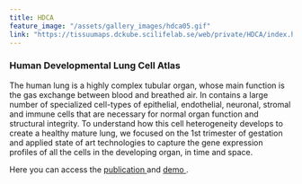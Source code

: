 ```yaml
---
title: HDCA 
feature_image: "/assets/gallery_images/hdca05.gif"
link: "https://tissuumaps.dckube.scilifelab.se/web/private/HDCA/index.html"
---
```


### Human Developmental Lung Cell Atlas

The human lung is a highly complex tubular organ, whose main function is the gas exchange between blood and breathed air. In contains a large number of specialized cell-types of epithelial, endothelial, neuronal, stromal and immune cells that are necessary for normal organ function and structural integrity. To understand how this cell heterogeneity develops to create a healthy mature lung, we focused on the 1st trimester of gestation and applied state of art technologies to capture the gene expression profiles of all the cells in the developing organ, in time and space.

Here you can access the <a href="https://tissuumaps.dckube.scilifelab.se/web/private/HDCA/index.html"> publication </a> and <a href="https://tissuumaps.dckube.scilifelab.se/web/private/HDCA/index.html"> demo </a>.